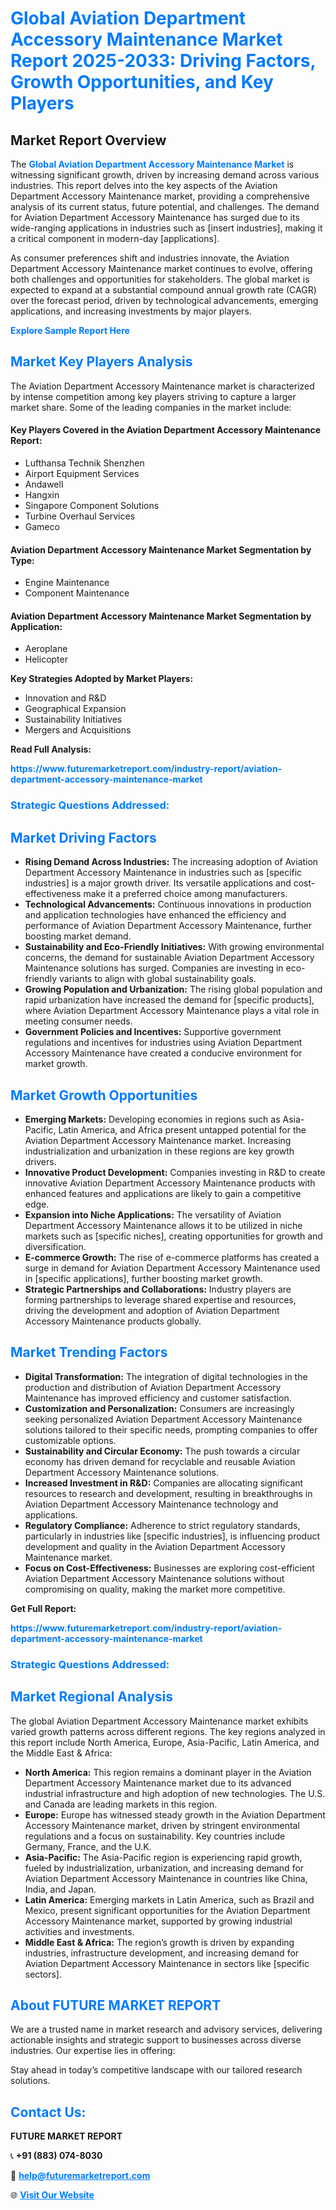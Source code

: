 <h1 style="color: #007BFF;">Global Aviation Department Accessory Maintenance Market Report 2025-2033: Driving Factors, Growth Opportunities, and Key Players</h1>

<section id="overview">
<h2>Market Report Overview</h2>
<p>The <a href="https://www.futuremarketreport.com/industry-report/aviation-department-accessory-maintenance-market" style="color: #007BFF; text-decoration: none;"><strong>Global Aviation Department Accessory Maintenance Market</strong></a> is witnessing significant growth, driven by increasing demand across various industries. This report delves into the key aspects of the Aviation Department Accessory Maintenance market, providing a comprehensive analysis of its current status, future potential, and challenges. The demand for Aviation Department Accessory Maintenance has surged due to its wide-ranging applications in industries such as [insert industries], making it a critical component in modern-day [applications].</p>
<p>As consumer preferences shift and industries innovate, the Aviation Department Accessory Maintenance market continues to evolve, offering both challenges and opportunities for stakeholders. The global market is expected to expand at a substantial compound annual growth rate (CAGR) over the forecast period, driven by technological advancements, emerging applications, and increasing investments by major players.</p>
</section>

<section id="overview">
<p><a href="https://www.futuremarketreport.com/request-sample/reportId=45582" style="color: #007BFF; text-decoration: none;"><strong>Explore Sample Report Here</strong></a></p>
</section>

<section id="key-players">
<h2 style="color: #007BFF;">Market Key Players Analysis</h2>
<p>The Aviation Department Accessory Maintenance market is characterized by intense competition among key players striving to capture a larger market share. Some of the leading companies in the market include:</p>
<h4>Key Players Covered in the Aviation Department Accessory Maintenance Report:</h4>
<ul><li>Lufthansa Technik Shenzhen</li><li>Airport Equipment Services</li><li>Andawell</li><li>Hangxin</li><li>Singapore Component Solutions</li><li>Turbine Overhaul Services</li><li>Gameco</li></ul>
<h4>Aviation Department Accessory Maintenance Market Segmentation by Type:</h4>
<ul><li>Engine Maintenance</li><li>Component Maintenance</li></ul>

<h4>Aviation Department Accessory Maintenance Market Segmentation by Application:</h4>
<ul><li>Aeroplane</li><li>Helicopter</li></ul>
<p><strong>Key Strategies Adopted by Market Players:</strong></p>
<ul>
<li>Innovation and R&D</li>
<li>Geographical Expansion</li>
<li>Sustainability Initiatives</li>
<li>Mergers and Acquisitions</li>
</ul>
</section>

<section>
<p><strong>Read Full Analysis: </strong></p><a href="https://www.futuremarketreport.com/industry-report/aviation-department-accessory-maintenance-market" style="color: #007BFF; text-decoration: none;"><strong>https://www.futuremarketreport.com/industry-report/aviation-department-accessory-maintenance-market</strong></a>
<h3 style="color: #007BFF;">Strategic Questions Addressed:</h3>
</section>

<section id="driving-factors">
<h2 style="color: #007BFF;">Market Driving Factors</h2>
<ul>
<li><strong>Rising Demand Across Industries:</strong> The increasing adoption of Aviation Department Accessory Maintenance in industries such as [specific industries] is a major growth driver. Its versatile applications and cost-effectiveness make it a preferred choice among manufacturers.</li>
<li><strong>Technological Advancements:</strong> Continuous innovations in production and application technologies have enhanced the efficiency and performance of Aviation Department Accessory Maintenance, further boosting market demand.</li>
<li><strong>Sustainability and Eco-Friendly Initiatives:</strong> With growing environmental concerns, the demand for sustainable Aviation Department Accessory Maintenance solutions has surged. Companies are investing in eco-friendly variants to align with global sustainability goals.</li>
<li><strong>Growing Population and Urbanization:</strong> The rising global population and rapid urbanization have increased the demand for [specific products], where Aviation Department Accessory Maintenance plays a vital role in meeting consumer needs.</li>
<li><strong>Government Policies and Incentives:</strong> Supportive government regulations and incentives for industries using Aviation Department Accessory Maintenance have created a conducive environment for market growth.</li>
</ul>
</section>

<section id="growth-opportunities">
<h2 style="color: #007BFF;">Market Growth Opportunities</h2>
<ul>
<li><strong>Emerging Markets:</strong> Developing economies in regions such as Asia-Pacific, Latin America, and Africa present untapped potential for the Aviation Department Accessory Maintenance market. Increasing industrialization and urbanization in these regions are key growth drivers.</li>
<li><strong>Innovative Product Development:</strong> Companies investing in R&D to create innovative Aviation Department Accessory Maintenance products with enhanced features and applications are likely to gain a competitive edge.</li>
<li><strong>Expansion into Niche Applications:</strong> The versatility of Aviation Department Accessory Maintenance allows it to be utilized in niche markets such as [specific niches], creating opportunities for growth and diversification.</li>
<li><strong>E-commerce Growth:</strong> The rise of e-commerce platforms has created a surge in demand for Aviation Department Accessory Maintenance used in [specific applications], further boosting market growth.</li>
<li><strong>Strategic Partnerships and Collaborations:</strong> Industry players are forming partnerships to leverage shared expertise and resources, driving the development and adoption of Aviation Department Accessory Maintenance products globally.</li>
</ul>
</section>

<section id="trending-factors">
<h2 style="color: #007BFF;">Market Trending Factors</h2>
<ul>
<li><strong>Digital Transformation:</strong> The integration of digital technologies in the production and distribution of Aviation Department Accessory Maintenance has improved efficiency and customer satisfaction.</li>
<li><strong>Customization and Personalization:</strong> Consumers are increasingly seeking personalized Aviation Department Accessory Maintenance solutions tailored to their specific needs, prompting companies to offer customizable options.</li>
<li><strong>Sustainability and Circular Economy:</strong> The push towards a circular economy has driven demand for recyclable and reusable Aviation Department Accessory Maintenance solutions.</li>
<li><strong>Increased Investment in R&D:</strong> Companies are allocating significant resources to research and development, resulting in breakthroughs in Aviation Department Accessory Maintenance technology and applications.</li>
<li><strong>Regulatory Compliance:</strong> Adherence to strict regulatory standards, particularly in industries like [specific industries], is influencing product development and quality in the Aviation Department Accessory Maintenance market.</li>
<li><strong>Focus on Cost-Effectiveness:</strong> Businesses are exploring cost-efficient Aviation Department Accessory Maintenance solutions without compromising on quality, making the market more competitive.</li>
</ul>
</section>

<section>
<p><strong>Get Full Report: </strong></p><a href="https://www.futuremarketreport.com/industry-report/aviation-department-accessory-maintenance-market" style="color: #007BFF; text-decoration: none;"><strong>https://www.futuremarketreport.com/industry-report/aviation-department-accessory-maintenance-market</strong></a>
<h3 style="color: #007BFF;">Strategic Questions Addressed:</h3>
</section>


<section id="regional-analysis">
<h2 style="color: #007BFF;">Market Regional Analysis</h2>
<p>The global Aviation Department Accessory Maintenance market exhibits varied growth patterns across different regions. The key regions analyzed in this report include North America, Europe, Asia-Pacific, Latin America, and the Middle East & Africa:</p>
<ul>
<li><strong>North America:</strong> This region remains a dominant player in the Aviation Department Accessory Maintenance market due to its advanced industrial infrastructure and high adoption of new technologies. The U.S. and Canada are leading markets in this region.</li>
<li><strong>Europe:</strong> Europe has witnessed steady growth in the Aviation Department Accessory Maintenance market, driven by stringent environmental regulations and a focus on sustainability. Key countries include Germany, France, and the U.K.</li>
<li><strong>Asia-Pacific:</strong> The Asia-Pacific region is experiencing rapid growth, fueled by industrialization, urbanization, and increasing demand for Aviation Department Accessory Maintenance in countries like China, India, and Japan.</li>
<li><strong>Latin America:</strong> Emerging markets in Latin America, such as Brazil and Mexico, present significant opportunities for the Aviation Department Accessory Maintenance market, supported by growing industrial activities and investments.</li>
<li><strong>Middle East & Africa:</strong> The region’s growth is driven by expanding industries, infrastructure development, and increasing demand for Aviation Department Accessory Maintenance in sectors like [specific sectors].</li>
</ul>
</section>

<footer>
<h2 style="color: #007BFF;">About FUTURE MARKET REPORT</h2>
<p>We are a trusted name in market research and advisory services, delivering actionable insights and strategic support to businesses across diverse industries. Our expertise lies in offering:</p>

<p>Stay ahead in today’s competitive landscape with our tailored research solutions.</p>

<h2 style="color: #007BFF;">Contact Us:</h2>
<p><strong>FUTURE MARKET REPORT</strong></p>
<p>📞 <strong>+91 (883) 074-8030</strong></p>
<p>📧 <strong><a href="mailto:help@futuremarketreport.com" style="color: #007BFF;">help@futuremarketreport.com</a></strong></p>
<p>🌐 <strong><a href="https://www.futuremarketreport.com/" style="color: #007BFF;">Visit Our Website</a></strong></p>
</footer>